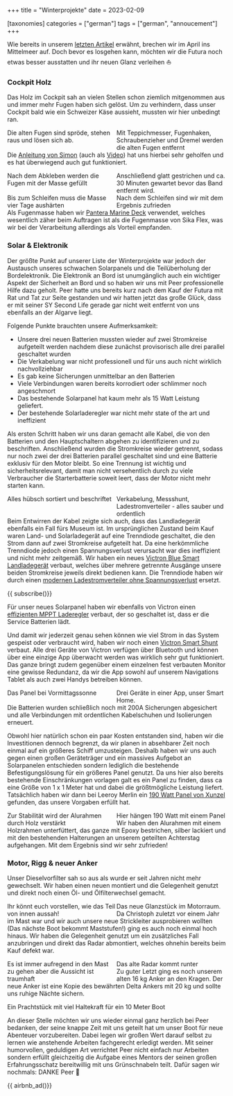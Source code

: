 +++
title = "Winterprojekte"
date = 2023-02-09

[taxonomies]
categories = ["german"]
tags = ["german", "annoucement"]
+++

Wie bereits in unserem [letzten Artikel](/unser-erstes-segeljahr) erwähnt, brechen wir im April ins Mittelmeer auf. Doch bevor es losgehen kann, möchten wir die Futura noch etwas besser ausstatten und ihr neuen Glanz verleihen ⛵

<!-- more -->

### Cockpit Holz

Das Holz im Cockpit sah an vielen Stellen schon ziemlich mitgenommen aus und immer mehr Fugen haben sich gelöst. Um zu verhindern, dass unser Cockpit bald wie ein Schweizer Käse aussieht, mussten wir hier unbedingt ran. 


<img class="img-half" src="/img/winterprojekte/PXL_20230113_111145019.jpg" alt="" />
<img class="img-half" src="/img/winterprojekte/PXL_20230113_101251077.MP.jpg" alt="" style=float:left;"/>
<div class="img-subtext" style="width:50%; float:left;">Die alten Fugen sind spröde, stehen raus und lösen sich ab.</div>
<div class="img-subtext" style="width:50%; float:left;">Mit Teppichmesser, Fugenhaken, Schraubenzieher und Dremel werden die alten Fugen entfernt</div>

Die [Anleitung von Simon](https://sailingbritican.com/teak-deck-repair) (auch als [Video](https://www.youtube.com/watch?v=kv7Ez2gdw0k)) hat uns hierbei sehr geholfen und es hat überwiegend auch gut funktioniert. 

<img class="img-half" src="/img/winterprojekte/PXL_20230113_145419946.jpg" alt=""/>
<img class="img-half"src="/img/winterprojekte/PXL_20230113_144847061.jpg" alt="" style="float:left;"/>
<div class="img-subtext" style="width:50%; float:left;">Nach dem Abkleben werden die Fugen mit der Masse gefüllt</div>
<div class="img-subtext" style="width:50%; float:left;">Anschließend glatt gestrichen und ca. 30 Minuten gewartet bevor das Band entfernt wird.</div>
<div class="clearfix"></div>

<img class="img-half" src="/img/winterprojekte/PXL_20230118_133151880.jpg" alt=""/>
<img class="img-half"src="/img/winterprojekte/PXL_20230114_145755263.jpg" alt="" style="float:left;"/>
<div class="img-subtext" style="width:50%; float:left;">Bis zum Schleifen muss die Masse vier Tage aushärten</div>
<div class="img-subtext" style="width:50%; float:left;">Nach dem Schleifen sind wir mit dem Ergebnis zufrieden</div>

<div class="clearfix"></div>

Als Fugenmasse haben wir [Pantera Marine Deck](https://www.svb24.com/en/pantera-grouting-compound-md3000-30-v3.html) verwendet, welches wesentlich zäher beim Auftragen ist als die Fugenmasse von Sika Flex, was wir bei der Verarbeitung allerdings als Vorteil empfanden.

### Solar & Elektronik

Der größte Punkt auf unserer Liste der Winterprojekte war jedoch der Austausch unseres schwachen Solarpanels und die Teilüberholung der Bordelektronik. Die Elektronik an Bord ist unumgänglich auch ein wichtiger Aspekt der Sicherheit an Bord und so haben wir uns mit Peer professionelle Hilfe dazu geholt. Peer hatte uns bereits kurz nach dem Kauf der Futura mit Rat und Tat zur Seite gestanden und wir hatten jetzt das große Glück, dass er mit seiner SY Second Life gerade gar nicht weit entfernt von uns ebenfalls an der Algarve liegt.

Folgende Punkte brauchten unsere Aufmerksamkeit:

  - Unsere drei neuen Batterien mussten wieder auf zwei Stromkreise aufgeteilt werden nachdem diese zunächst provisorisch alle drei parallel geschaltet wurden
  - Die Verkabelung war nicht professionell und für uns auch nicht wirklich nachvollziehbar
  - Es gab keine Sicherungen unmittelbar an den Batterien
  - Viele Verbindungen waren bereits korrodiert oder schlimmer noch angeschmort
  - Das bestehende Solarpanel hat kaum mehr als 15 Watt Leistung geliefert.
  - Der bestehende Solarladeregler war nicht mehr state of the art und ineffizient


Als ersten Schritt haben wir uns daran gemacht alle Kabel, die von den Batterien und den Hauptschaltern abgehen zu identifizieren und zu beschriften. Anschließend wurden die Stromkreise wieder getrennt, sodass nur noch zwei der drei Batterien parallel geschaltet sind und eine Batterie exklusiv für den Motor bleibt. So eine Trennung ist wichtig und sicherheitsrelevant, damit man nicht versehentlich durch zu viele Verbraucher die Starterbatterie soweit leert, dass der Motor nicht mehr starten kann.

<img class="img-half" src="/img/winterprojekte/WhatsApp Image 2023-02-03 at 17.57.18.jpg" alt=""/>
<img class="img-half"src="/img/winterprojekte/WhatsApp Image 2023-02-08 at 09.35.15.jpg" alt="" style="float:left;"/>
<div class="img-subtext" style="width:50%; float:left;">Alles hübsch sortiert und beschriftet</div>
<div class="img-subtext" style="width:50%; float:left;">Verkabelung, Messshunt, Ladestromverteiler - alles sauber und ordentlich</div>

<div class="clearfix"></div>


Beim Entwirren der Kabel zeigte sich auch, dass das Landladegerät ebenfalls ein Fall fürs Museum ist. Im ursprünglichen Zustand beim Kauf waren Land- und Solarladegerät auf eine Trenndiode geschaltet, die den Strom dann auf zwei Stromkreise aufgeteilt hat. Da eine herkömmliche Trenndiode jedoch einen Spannungsverlust verursacht war dies ineffizient und nicht mehr zeitgemäß. Wir haben ein neues [Victron Blue Smart Landladegerät](https://www.svb.de/de/victron-ladegeraet-bluesmart-ip-22-12-v-20-a-3-ladeausgaenge.html) verbaut, welches über mehrere getrennte Ausgänge unsere beiden Stromkreise jeweils direkt bedienen kann. Die Trenndiode haben wir durch einen [modernen Ladestromverteiler ohne Spannungsverlust](https://www.svb.de/de/mastervolt-ladestromverteiler-battery-mate-1602-ig-mosfet-160-a-2-batteriebaenke.html) ersetzt.

{{ subscribe()}}

Für unser neues Solarpanel haben wir ebenfalls von Victron einen [effizienten MPPT Laderegler](https://www.svb.de/de/victron-solar-laderegler-smartsolar-mppt-100-20.html) verbaut, der so geschaltet ist, dass er die Service Batterien lädt.

Und damit wir jederzeit genau sehen können wie viel Strom in das System gespeist oder verbraucht wird, haben wir noch einen [Victron Smart Shunt](https://www.svb.de/de/victron-smartshunt-inkl-bluetooth-500-a.html) verbaut. Alle drei Geräte von Victron verfügen über Bluetooth und können über eine einzige App überwacht werden was wirklich sehr gut funktioniert. Das ganze bringt zudem gegenüber einem einzelnen fest verbauten Monitor eine gewisse Redundanz, da wir die App sowohl auf unserem Navigations Tablet als auch zwei Handys betreiben können.

<img class="img-half" src="/img/winterprojekte/signal-2023-02-09-133838.jpg" alt=""/>
<img class="img-half"src="/img/winterprojekte/signal-2023-02-09-133906.jpg" alt="" style="float:left;"/>
<div class="img-subtext" style="width:50%; float:left;">Das Panel bei Vormittagssonne</div>
<div class="img-subtext" style="width:50%; float:left;">Drei Geräte in einer App, unser Smart Home.</div>

<div class="clearfix"></div>


Die Batterien wurden schließlich noch mit 200A Sicherungen abgesichert und alle Verbindungen mit ordentlichen Kabelschuhen und Isolierungen erneuert.

Obwohl hier natürlich schon ein paar Kosten entstanden sind, haben wir die Investitionen dennoch begrenzt, da wir planen in absehbarer Zeit noch einmal auf ein größeres Schiff umzusteigen. Deshalb haben wir uns auch gegen einen großen Geräteträger und ein massives Aufgebot an Solarpanelen entschieden sondern lediglich die bestehende Befestigungslösung für ein größeres Panel genutzt. Da uns hier also bereits bestehende Einschränkungen vorlagen galt es ein Panel zu finden, dass ca eine Größe von 1 x 1 Meter hat und dabei die größtmögliche Leistung liefert. Tatsächlich haben wir dann bei Leeroy Merlin ein [190 Watt Panel von Xunzel](https://www.leroymerlin.pt/produtos/eletricidade-e-smart-home/energias-renovaveis/paineis-solares/painel-solar-xunzel-power-190w-12v-c-cabo-83795761.html) gefunden, das unsere Vorgaben erfüllt hat. 

<img class="img-half" src="/img/winterprojekte/PXL_20230205_094714208.jpg" alt=""/>
<img class="img-half"src="/img/winterprojekte/PXL_20230204_160119656.MP.jpg" alt="" style="float:left;"/>
<div class="img-subtext" style="width:50%; float:left;">Zur Stabilität wird der Alurahmen durch Holz verstärkt</div>
<div class="img-subtext" style="width:50%; float:left;">Hier hängen 190 Watt mit einem Panel</div>

<div class="clearfix"></div>

Wir haben den Alurahmen mit einem Holzrahmen unterfüttert, das ganze mit Epoxy bestrichen, silber lackiert und mit den bestehenden Halterungen an unserem geteilten Achterstag aufgehangen. Mit dem Ergebnis sind wir sehr zufrieden!

### Motor, Rigg & neuer Anker

Unser Dieselvorfilter sah so aus als wurde er seit Jahren nicht mehr gewechselt. Wir haben einen neuen montiert und die Gelegenheit genutzt und direkt noch einen Öl- und Ölfilterwechsel gemacht.


<img class="img-half" src="/img/winterprojekte/PXL_20230206_124619193.jpg" alt=""/>
<img class="img-half"src="/img/winterprojekte/PXL_20230206_124614743.jpg" alt="" style="float:left;"/>
<div class="img-subtext" style="width:50%; float:left;">Ihr könnt euch vorstellen, wie das Teil von innen aussah!</div>
<div class="img-subtext" style="width:50%; float:left;">Das neue Glanzstück im Motorraum.</div>

<div class="clearfix"></div>


Da Christoph zuletzt vor einem Jahr im Mast war und wir auch unsere neue Strickleiter ausprobieren wollten (Das nächste Boot bekommt Maststufen!) ging es auch noch einmal hoch hinaus. Wir haben die Gelegenheit genutzt um ein zusätzliches Fall anzubringen und direkt das Radar abmontiert, welches ohnehin bereits beim Kauf defekt war.

<img class="img-half" src="/img/winterprojekte/PXL_20230205_120427656.jpg" alt=""/>
<img class="img-half"src="/img/winterprojekte/IMG-20230205-WA0003.jpg" alt="" style="float:left;"/>
<div class="img-subtext" style="width:50%; float:left;">Es ist immer aufregend in den Mast zu gehen aber die Aussicht ist traumhaft</div>
<div class="img-subtext" style="width:50%; float:left;">Das alte Radar kommt runter</div>

<div class="clearfix"></div>

Zu guter Letzt ging es noch unserem alten 16 kg Anker an den Kragen. Der neue Anker ist eine Kopie des bewährten Delta Ankers mit 20 kg und sollte uns ruhige Nächte sichern.


<img class="img-full" src="/img/winterprojekte/PXL_20230207_162252322.MP.jpg" alt="" />
<div class="img-subtext">Ein Prachtstück mit viel Haltekraft für ein 10 Meter Boot</div>

An dieser Stelle möchten wir uns wieder einmal ganz herzlich bei Peer bedanken, der seine knappe Zeit mit uns geteilt hat um unser Boot für neue Abenteuer vorzubereiten. Dabei legen wir großen Wert darauf selbst zu lernen wie anstehende Arbeiten fachgerecht erledigt werden. Mit seiner humorvollen, geduldigen Art verrichtet Peer nicht einfach nur Arbeiten sondern erfüllt gleichzeitig die Aufgabe eines Mentors der seinen großen Erfahrungsschatz bereitwillig mit uns Grünschnabeln teilt. Dafür sagen wir nochmals: DANKE Peer 🙏

{{ airbnb_ad()}}

